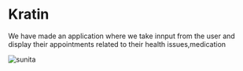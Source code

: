 # Kratin
We have made an application where we take innput from the user and display their appointments related to their health issues,medication

![sunita](https://user-images.githubusercontent.com/105596937/196039793-0b9f31ba-8f61-47ca-8e90-8e11dd1aad5c.png)
